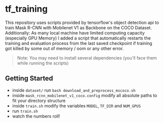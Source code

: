 # tf_training
This repository uses scripts provided by tensorflow's object detection api to train Mask R-CNN with Mobilenet V1 as Backbone on the COCO Dataset.
<br />
Additionally: As many local machine have limited computing capacity (especially GPU Memory)
I added a script that automatically restarts the training and evaluation process from the last saved checkpoint if training got killed by some out of memory / oom or any other error.

> Note: You may need to install several dependencies (you'll face them while running the scripts)

## Getting Started
- inside `dataset/` run `bash download_and_preprocess_mscoco.sh`
- inside `mask_rcnn_mobilenet_v1_coco.config` modify all absolute paths to fit your directory structure
- inside `train.sh` modify the variables `MODEL`, `TF_DIR` and `NUM_GPUS`
- run `train.sh`
- watch the numbers roll!
